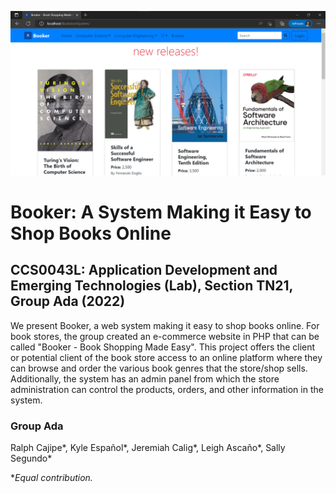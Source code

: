![](screenshots/homepage_landing.png)
# Booker: A System Making it Easy to Shop Books Online

## CCS0043L: Application Development and Emerging Technologies (Lab), Section TN21, Group Ada (2022)

We present Booker, a web system making it easy to shop books online. For book stores, the group created an e-commerce website in PHP that can be called "Booker - Book Shopping Made Easy". This project offers the client or potential client of the book store access to an online platform where they can browse and order the various book genres that the store/shop sells. Additionally, the system has an admin panel from which the store administration can control the products, orders, and other information in the system.


### Group Ada
Ralph Cajipe*,
Kyle Español*,
Jeremiah Calig*,
Leigh Ascaño*,
Sally Segundo*

**Equal contribution.*


